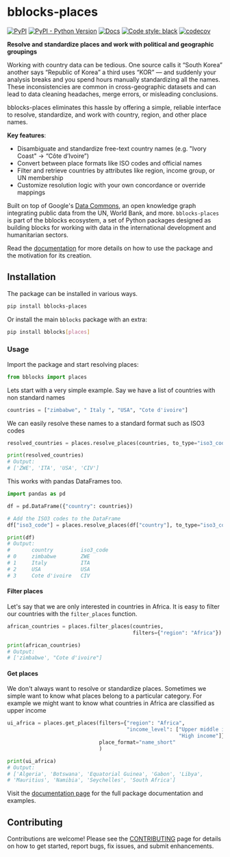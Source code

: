 # bblocks-places

[![PyPI](https://img.shields.io/pypi/v/bblocks_places.svg)](https://pypi.org/project/bblocks_places/)
[![PyPI - Python Version](https://img.shields.io/pypi/pyversions/bblocks_places.svg)](https://pypi.org/project/bblocks_places/)
[![Docs](https://img.shields.io/badge/docs-bblocks-blue)](https://docs.one.org/tools/bblocks/places/)
[![Code style: black](https://img.shields.io/badge/code%20style-black-000000.svg)](https://github.com/psf/black)
[![codecov](https://codecov.io/gh/ONEcampaign/bblocks-places/graph/badge.svg?token=3ONEA8JQTC)](https://codecov.io/gh/ONEcampaign/bblocks-places)

__Resolve and standardize places and work with political and geographic groupings__

Working with country data can be tedious. One source calls it “South Korea” another says 
“Republic of Korea” a third uses “KOR” — and suddenly your analysis breaks and you spend hours 
manually standardizing all the names. These inconsistencies are common in cross-geographic datasets 
and can lead to data cleaning headaches, merge errors, or misleading conclusions.

bblocks-places eliminates this hassle by offering a simple, reliable interface to resolve, 
standardize, and work with country, region, and other place names.

__Key features__:

- Disambiguate and standardize free-text country names (e.g. "Ivory Coast" → “Côte d’Ivoire”)
- Convert between place formats like ISO codes and official names
- Filter and retrieve countries by attributes like region, income group, or UN membership
- Customize resolution logic with your own concordance or override mappings 


Built on top of Google's [Data Commons](https://datacommons.org/), an open knowledge graph integrating public data from the
UN, World Bank, and more. `bblocks-places` is part of the bblocks ecosystem, 
a set of Python packages designed as building blocks for working with data in the international development 
and humanitarian sectors.

Read the [documentation](https://docs.one.org/tools/bblocks/places/)
for more details on how to use the package and the motivation for its creation.

## Installation

The package can be installed in various ways. 

```bash
pip install bblocks-places
```

Or install the main `bblocks` package with an extra:

```bash
pip install bblocks[places]
```

### Usage

Import the package and start resolving places:

```python
from bblocks import places
```

Lets start with a very simple example. Say we have a list of countries with non standard names

```python
countries = ["zimbabwe", " Italy ", "USA", "Cote d'ivoire"]
```

We can easily resolve these names to a standard format such as ISO3 codes

```python
resolved_countries = places.resolve_places(countries, to_type="iso3_code")

print(resolved_countries)
# Output:
# ['ZWE', 'ITA', 'USA', 'CIV']
```

This works with pandas DataFrames too.

```python title="Resolving places in pandas DataFrames"
import pandas as pd

df = pd.DataFrame({"country": countries})

# Add the ISO3 codes to the DataFrame
df["iso3_code"] = places.resolve_places(df["country"], to_type="iso3_code")

print(df)
# Output:
#       country         iso3_code
# 0     zimbabwe        ZWE
# 1     Italy           ITA
# 2     USA             USA
# 3     Cote d'ivoire   CIV
```

#### Filter places

Let's say that we are only interested in countries in Africa. It is easy to filter our countries with the
`filter_places` function.

```python title="Filter for African countries"
african_countries = places.filter_places(countries,
                                         filters={"region": "Africa"})

print(african_countries)
# Output:
# ['zimbabwe', "Cote d'ivoire"]
```

#### Get places

We don't always want to resolve or standardize places. Sometimes we simple want to know what places belong to a 
particular category. For example we might want to know what countries in Africa are classified as upper income

```python
ui_africa = places.get_places(filters={"region": "Africa", 
                                       "income_level": ["Upper middle income", 
                                                        "High income"]}, 
                              place_format="name_short"
                              )

print(ui_africa)
# Output:
# ['Algeria', 'Botswana', 'Equatorial Guinea', 'Gabon', 'Libya',
# 'Mauritius', 'Namibia', 'Seychelles', 'South Africa']
```

Visit the [documentation page](https://docs.one.org/tools/bblocks/places/) for the full package documentation and examples.

## Contributing
Contributions are welcome! Please see the
[CONTRIBUTING](https://github.com/ONEcampaign/bblocks-places/blob/main/CONTRIBUTING.md) 
page for details on how to get started, report bugs, fix issues, and submit enhancements.